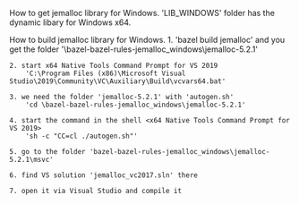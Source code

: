 How to get jemalloc library for Windows.
    'LIB_WINDOWS' folder has the dynamic libary for Windows x64.

How to build jemalloc library for Windows.
    1. 'bazel build jemalloc' and you get the folder '\bazel-bazel-rules-jemalloc_windows\jemalloc-5.2.1'

    2. start x64 Native Tools Command Prompt for VS 2019
        'C:\Program Files (x86)\Microsoft Visual Studio\2019\Community\VC\Auxiliary\Build\vcvars64.bat'
    
    3. we need the folder 'jemalloc-5.2.1' with 'autogen.sh'
        'cd \bazel-bazel-rules-jemalloc_windows\jemalloc-5.2.1'
    
    4. start the command in the shell <x64 Native Tools Command Prompt for VS 2019>
        'sh -c "CC=cl ./autogen.sh"'
    
    5. go to the folder 'bazel-bazel-rules-jemalloc_windows\jemalloc-5.2.1\msvc'
    
    6. find VS solution 'jemalloc_vc2017.sln' there
    
    7. open it via Visual Studio and compile it
    
